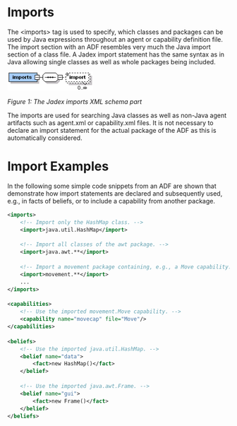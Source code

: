 # Imports

The &lt;imports&gt; tag is used to specify, which classes and packages can be used by Java expressions throughout an agent or capability definition file. The import section with an ADF resembles very much the Java import section of a class file. A Jadex import statement has the same syntax as in Java allowing single classes as well as whole packages being included.


![](jadeximportsadf.png)

*Figure 1: The Jadex imports XML schema part*


The imports are used for searching Java classes as well as non-Java agent artifacts such as agent.xml or capability.xml files. It is not necessary to declare an import statement for the actual package of the ADF as this is automatically considered.

# Import Examples

In the following some simple code snippets from an ADF are shown that demonstrate how import statements are declared and subsequently used, e.g., in facts of beliefs, or to include a capability from another package.



```xml
<imports>
    <!-- Import only the HashMap class. -->
    <import>java.util.HashMap</import>

    <!-- Import all classes of the awt package. -->
    <import>java.awt.**</import>

    <!-- Import a movement package containing, e.g., a Move capability. -->
    <import>movement.**</import>
    ...
</imports>

<capabilities>
    <!-- Use the imported movement.Move capability. -->
    <capability name="movecap" file="Move"/>
</capabilities>

<beliefs>
    <!-- Use the imported java.util.HashMap. -->
    <belief name="data">
        <fact>new HashMap()</fact>
    </belief>

    <!-- Use the imported java.awt.Frame. -->
    <belief name="gui">
        <fact>new Frame()</fact>
    </belief>
</beliefs>

```

